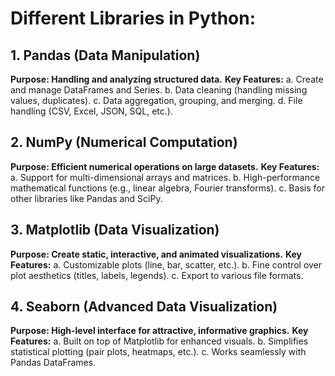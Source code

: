 # Different Libraries in Python:
## 1. Pandas (Data Manipulation)
**Purpose: Handling and analyzing structured data.**
**Key Features:**
a. Create and manage DataFrames and Series.
b. Data cleaning (handling missing values, duplicates).
c. Data aggregation, grouping, and merging.
d. File handling (CSV, Excel, JSON, SQL, etc.).

## 2. NumPy (Numerical Computation)
**Purpose: Efficient numerical operations on large datasets.**
**Key Features:**
a. Support for multi-dimensional arrays and matrices.
b. High-performance mathematical functions (e.g., linear algebra, Fourier transforms).
c. Basis for other libraries like Pandas and SciPy.

## 3. Matplotlib (Data Visualization)
**Purpose: Create static, interactive, and animated visualizations.**
**Key Features:**
a. Customizable plots (line, bar, scatter, etc.).
b. Fine control over plot aesthetics (titles, labels, legends).
c. Export to various file formats.

## 4. Seaborn (Advanced Data Visualization)
**Purpose: High-level interface for attractive, informative graphics.**
**Key Features:**
a. Built on top of Matplotlib for enhanced visuals.
b. Simplifies statistical plotting (pair plots, heatmaps, etc.).
c. Works seamlessly with Pandas DataFrames.

